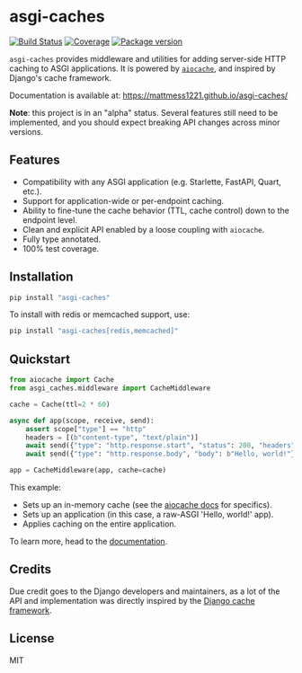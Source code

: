 # asgi-caches

[![Build Status](https://github.com/mattmess1221/asgi-caches/actions/workflows/ci.yml/badge.svg)](https://github.com/mattmess1221/asgi-caches/actions/workflows/ci.yml)
[![Coverage](https://codecov.io/gh/mattmess1221/asgi-caches/branch/master/graph/badge.svg)](https://codecov.io/gh/mattmess1221/asgi-caches)
[![Package version](https://badge.fury.io/py/asgi-caches.svg)](https://pypi.org/project/asgi-caches)

`asgi-caches` provides middleware and utilities for adding server-side HTTP caching to ASGI applications. It is powered by [`aiocache`](https://aiocache.aio-libs.org/en/latest/), and inspired by Django's cache framework.

Documentation is available at: https://mattmess1221.github.io/asgi-caches/

**Note**: this project is in an "alpha" status. Several features still need to be implemented, and you should expect breaking API changes across minor versions.

## Features

- Compatibility with any ASGI application (e.g. Starlette, FastAPI, Quart, etc.).
- Support for application-wide or per-endpoint caching.
- Ability to fine-tune the cache behavior (TTL, cache control) down to the endpoint level.
- Clean and explicit API enabled by a loose coupling with `aiocache`.
- Fully type annotated.
- 100% test coverage.

## Installation

```bash
pip install "asgi-caches"
```

To install with redis or memcached support, use:

```bash
pip install "asgi-caches[redis,memcached]"
```

## Quickstart

```python
from aiocache import Cache
from asgi_caches.middleware import CacheMiddleware

cache = Cache(ttl=2 * 60)

async def app(scope, receive, send):
    assert scope["type"] == "http"
    headers = [(b"content-type", "text/plain")]
    await send({"type": "http.response.start", "status": 200, "headers": headers})
    await send({"type": "http.response.body", "body": b"Hello, world!"})

app = CacheMiddleware(app, cache=cache)
```

This example:

- Sets up an in-memory cache (see the [aiocache docs](https://aiocache.aio-libs.org/en/latest/) for specifics).
- Sets up an application (in this case, a raw-ASGI 'Hello, world!' app).
- Applies caching on the entire application.

To learn more, head to the [documentation](https://mattmess1221.github.io/asgi-caches/).

## Credits

Due credit goes to the Django developers and maintainers, as a lot of the API and implementation was directly inspired by the [Django cache framework](https://docs.djangoproject.com/en/2.2/topics/cache/).

## License

MIT
